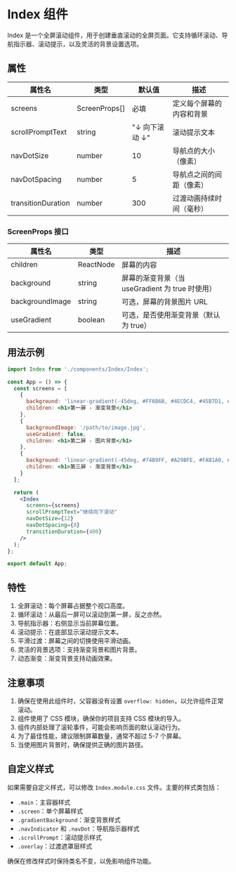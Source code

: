 # Index 组件

Index 是一个全屏滚动组件，用于创建垂直滚动的全屏页面。它支持循环滚动、导航指示器、滚动提示，以及灵活的背景设置选项。

## 属性

| 属性名 | 类型 | 默认值 | 描述 |
|--------|------|--------|------|
| screens | ScreenProps[] | 必填 | 定义每个屏幕的内容和背景 |
| scrollPromptText | string | "↓ 向下滚动 ↓" | 滚动提示文本 |
| navDotSize | number | 10 | 导航点的大小（像素） |
| navDotSpacing | number | 5 | 导航点之间的间距（像素） |
| transitionDuration | number | 300 | 过渡动画持续时间（毫秒） |

### ScreenProps 接口

| 属性名 | 类型 | 描述 |
|--------|------|------|
| children | ReactNode | 屏幕的内容 |
| background | string | 屏幕的渐变背景（当 useGradient 为 true 时使用） |
| backgroundImage | string | 可选，屏幕的背景图片 URL |
| useGradient | boolean | 可选，是否使用渐变背景（默认为 true） |

## 用法示例

```jsx
import Index from './components/Index/Index';

const App = () => {
  const screens = [
    {
      background: 'linear-gradient(-45deg, #FF6B6B, #4ECDC4, #45B7D1, #FDCB6E, #FF9FF3)',
      children: <h1>第一屏 - 渐变背景</h1>
    },
    {
      backgroundImage: '/path/to/image.jpg',
      useGradient: false,
      children: <h1>第二屏 - 图片背景</h1>
    },
    {
      background: 'linear-gradient(-45deg, #74B9FF, #A29BFE, #FAB1A0, #81ECEC, #FD79A8)',
      children: <h1>第三屏 - 渐变背景</h1>
    }
  ];

  return (
    <Index
      screens={screens}
      scrollPromptText="继续向下滚动"
      navDotSize={12}
      navDotSpacing={8}
      transitionDuration={400}
    />
  );
};

export default App;
```

## 特性

1. 全屏滚动：每个屏幕占据整个视口高度。
2. 循环滚动：从最后一屏可以滚动到第一屏，反之亦然。
3. 导航指示器：右侧显示当前屏幕位置。
4. 滚动提示：在底部显示滚动提示文本。
5. 平滑过渡：屏幕之间的切换使用平滑动画。
6. 灵活的背景选项：支持渐变背景和图片背景。
7. 动态渐变：渐变背景支持动画效果。

## 注意事项

1. 确保在使用此组件时，父容器没有设置 `overflow: hidden`，以允许组件正常滚动。
2. 组件使用了 CSS 模块，确保你的项目支持 CSS 模块的导入。
3. 组件内部处理了滚轮事件，可能会影响页面的默认滚动行为。
4. 为了最佳性能，建议限制屏幕数量，通常不超过 5-7 个屏幕。
5. 当使用图片背景时，确保提供正确的图片路径。

## 自定义样式

如果需要自定义样式，可以修改 `Index.module.css` 文件。主要的样式类包括：

- `.main`：主容器样式
- `.screen`：单个屏幕样式
- `.gradientBackground`：渐变背景样式
- `.navIndicator` 和 `.navDot`：导航指示器样式
- `.scrollPrompt`：滚动提示样式
- `.overlay`：过渡遮罩层样式

确保在修改样式时保持类名不变，以免影响组件功能。
